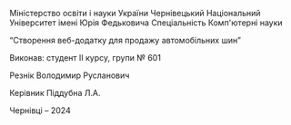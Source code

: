 Міністерство освіти і науки України
Чернівецький Національний Університет
імені Юрія Федьковича
Спеціальність Комп'ютерні науки

“Створення веб-додатку для продажу автомобільних шин”



Виконав: студент II курсу, групи № 601

Резнік Володимир Русланович
	
Керівник Піддубна Л.А.

Чернівці – 2024
 
